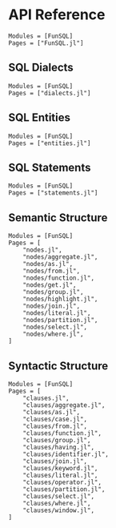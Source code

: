 # API Reference

```@autodocs
Modules = [FunSQL]
Pages = ["FunSQL.jl"]
```


## SQL Dialects

```@autodocs
Modules = [FunSQL]
Pages = ["dialects.jl"]
```

## SQL Entities

```@autodocs
Modules = [FunSQL]
Pages = ["entities.jl"]
```


## SQL Statements

```@autodocs
Modules = [FunSQL]
Pages = ["statements.jl"]
```


## Semantic Structure

```@autodocs
Modules = [FunSQL]
Pages = [
    "nodes.jl",
    "nodes/aggregate.jl",
    "nodes/as.jl",
    "nodes/from.jl",
    "nodes/function.jl",
    "nodes/get.jl",
    "nodes/group.jl",
    "nodes/highlight.jl",
    "nodes/join.jl",
    "nodes/literal.jl",
    "nodes/partition.jl",
    "nodes/select.jl",
    "nodes/where.jl",
]
```


## Syntactic Structure

```@autodocs
Modules = [FunSQL]
Pages = [
    "clauses.jl",
    "clauses/aggregate.jl",
    "clauses/as.jl",
    "clauses/case.jl",
    "clauses/from.jl",
    "clauses/function.jl",
    "clauses/group.jl",
    "clauses/having.jl",
    "clauses/identifier.jl",
    "clauses/join.jl",
    "clauses/keyword.jl",
    "clauses/literal.jl",
    "clauses/operator.jl",
    "clauses/partition.jl",
    "clauses/select.jl",
    "clauses/where.jl",
    "clauses/window.jl",
]
```


